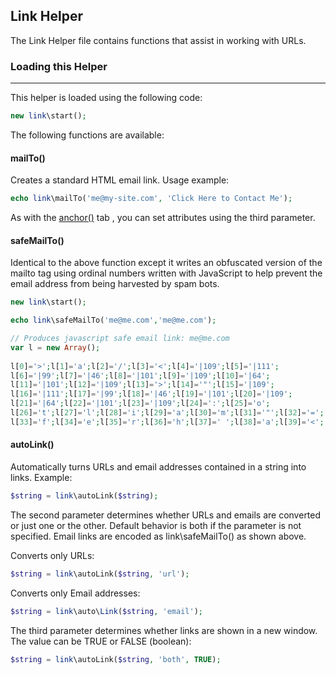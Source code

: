 ## Link Helper

The Link Helper file contains functions that assist in working with URLs.

### Loading this Helper

-------

This helper is loaded using the following code:

```php
new link\start();
```
The following functions are available:

#### mailTo()

Creates a standard HTML email link. Usage example:

```php
echo link\mailTo('me@my-site.com', 'Click Here to Contact Me');

```
As with the [anchor()](/ob/url/releases/0.0.1/) tab , you can set attributes using the third parameter.

#### safeMailTo()

Identical to the above function except it writes an obfuscated version of the mailto tag using ordinal numbers written with JavaScript to help prevent the email address from being harvested by spam bots.

```php
new link\start();

echo link\safeMailTo('me@me.com','me@me.com');  

// Produces javascript safe email link: me@me.com
var l = new Array();
 
l[0]='>';l[1]='a';l[2]='/';l[3]='<';l[4]='|109';l[5]='|111';
l[6]='|99';l[7]='|46';l[8]='|101';l[9]='|109';l[10]='|64';
l[11]='|101';l[12]='|109';l[13]='>';l[14]='"';l[15]='|109';
l[16]='|111';l[17]='|99';l[18]='|46';l[19]='|101';l[20]='|109';
l[21]='|64';l[22]='|101';l[23]='|109';l[24]=':';l[25]='o';
l[26]='t';l[27]='l';l[28]='i';l[29]='a';l[30]='m';l[31]='"';l[32]='=';
l[33]='f';l[34]='e';l[35]='r';l[36]='h';l[37]=' ';l[38]='a';l[39]='<';
```

#### autoLink()

Automatically turns URLs and email addresses contained in a string into links. Example:

```php
$string = link\autoLink($string);
```

The second parameter determines whether URLs and emails are converted or just one or the other. Default behavior is both if the parameter is not specified. Email links are encoded as link\safeMailTo() as shown above.

Converts only URLs:

```php
$string = link\autoLink($string, 'url');
```

Converts only Email addresses:

```php
$string = link\auto\Link($string, 'email');
```

The third parameter determines whether links are shown in a new window. The value can be TRUE or FALSE (boolean):

```php
$string = link\autoLink($string, 'both', TRUE);
```